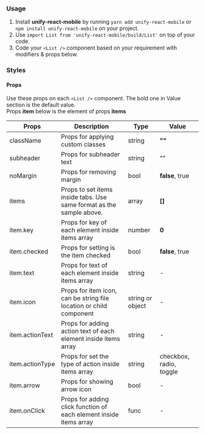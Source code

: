 ### Usage

1. Install **unify-react-mobile** by running `yarn add unify-react-mobile` or `npm install unify-react-mobile` on your project.
2. Use `import List from 'unify-react-mobile/build/List'` on top of your code.
3. Code your `<List />` component based on your requirement with modifiers & props below.



### Styles

#### Props

Use these props on each `<List />` component. The bold one in Value section is the default value.<br />
Props **item** below is the element of props **items**

| Props            | Description                         | Type            | Value
|---------------------|----------------------------------|-----------------|---------------------|
| className        | Props for applying custom classes   | string          | **""**
| subheader        | Props for subheader text            | string          | ""
| noMargin         | Props for removing margin           | bool            | **false**, true
| items   | Props to set items inside tabs. Use same format as the sample above.  | array | **[]**
| item.key  | Props for key of each element inside items array | number | **0**
| item.checked  | Props for setting is the item checked | bool | **false**, true
| item.text  | Props for text of each element inside items array  | string  | -
| item.icon  | Props for item icon, can be string file location or child component  | string or object  | -
| item.actionText | Props for adding action text of each element inside items array   | string  | -
| item.actionType | Props for set the type of action inside items array   | string  | checkbox, radio, toggle
| item.arrow  | Props for showing arrow icon  | bool | -
| item.onClick  | Props for adding click function of each element inside items array  | func | -
